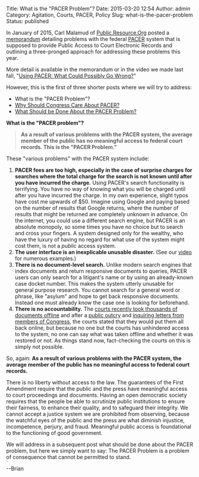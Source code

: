 Title: What is the "PACER Problem"?
Date: 2015-03-20 12:54
Author: admin
Category: Agitation, Courts, PACER, Policy
Slug: what-is-the-pacer-problem
Status: published

In January of 2015, Carl Malamud of
[Public.Resource.Org](https://public.resource.org) posted a
[memorandum](https://yo.yourhonor.org/) detailing problems with the
federal [PACER](https://www.pacer.gov/) system that is supposed to
provide Public Access to Court Electronic Records and outlining a
three-pronged approach for addressing these problems this year.

More detail is available in the memorandum or in the video we made last
fall, "[Using PACER: What Could Possibly Go
Wrong?](https://www.youtube.com/watch?v=HA4Z9LEJSBw)"

However, this is the first of three shorter posts where we will try to
address:

-   What is the "PACER Problem"?
-   [Why Should Congress Care About
    PACER?](http://freelawproject.org/2015/03/23/why-should-congress-care-about-pacer/)
-   [What Should be Done About the PACER
    Problem?](http://freelawproject.org/2015/03/24/what-should-be-done-about-the-pacer-problem/)

**What is the "PACER problem"?**

> **As a result of various problems with the PACER system, the average
> member of the public has no meaningful access to federal court
> records. This is the "PACER Problem."**

These "various problems" with the PACER system include:

1.  **PACER fees are too high, especially in the case of surprise
    charges for searches where the total charge for the search is not
    known until after you have incurred the charge.** Using PACER's
    search functionality is terrifying. You have no way of knowing what
    you will be charged until after you have incurred the charge. In my
    own experience, slight typos have cost me upwards of \$50. Imagine
    using Google and paying based on the number of results that Google
    returns, where the number of results that might be returned are
    completely unknown in advance. On the internet, you could use a
    different search engine, but PACER is an absolute monopoly, so some
    times you have no choice but to search and cross your fingers. A
    system designed only for the wealthy, who have the luxury of having
    no regard for what use of the system might cost them, is not a
    *public* access system.
2.  **The user interface is an inexplicable unusable disaster.** (See
    our [video](https://www.youtube.com/watch?v=HA4Z9LEJSBw) for
    numerous examples.)
3.  **There is no document-level search.** Unlike modern search engines
    that index documents and return responsive documents to queries,
    PACER users can only search for a litigant's name or by using an
    already-known case docket number. This makes the system utterly
    unusable for general purpose research. You cannot search for a
    general word or phrase, like "asylum" and hope to get back
    responsive documents. Instead one must already know the case one is
    looking for beforehand.
4.  **There is no accountability.** The [courts recently took thousands
    of documents
    offline](http://freelawproject.org/2014/08/28/the-importance-of-backups/)
    and after a [public
    outcry](http://freelawproject.org/2014/08/27/free-law-project-joins-request-for-access-to-offline-pacer-documents/)
    and [inquiring letters from members of
    Congress](http://freelawproject.org/2014/09/16/senator-leahy-wants-pacer-documents-back-online/),
    the courts stated that they would put them all back online, but
    because no one but the courts has unhindered access to the system,
    no one can say what was taken offline and whether it was restored or
    not. As things stand now, fact-checking the courts on this is simply
    not possible.

So, again: **As a result of various problems with the PACER system, the
average member of the public has no meaningful access to federal court
records.**

There is no liberty without access to the law. The guarantees of the
First Amendment require that the public and the press have meaningful
access to court proceedings and documents. Having an open democratic
society requires that the people be able to scrutinize public
institutions to ensure their fairness, to enhance their quality, and to
safeguard their integrity. We cannot accept a justice system we are
prohibited from observing, because the watchful eyes of the public and
the press are what diminish injustice, incompetence, perjury, and fraud.
Meaningful public access is foundational to the functioning of good
government.

We will address in a subsequent post what should be done about the PACER
problem, but here we simply want to say: The PACER Problem is a problem
of consequence that cannot be permitted to stand.

--Brian

